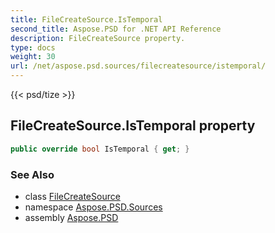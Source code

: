 ```yaml
---
title: FileCreateSource.IsTemporal
second_title: Aspose.PSD for .NET API Reference
description: FileCreateSource property. 
type: docs
weight: 30
url: /net/aspose.psd.sources/filecreatesource/istemporal/
---
```

{{< psd/tize >}}
## FileCreateSource.IsTemporal property

```csharp
public override bool IsTemporal { get; }
```

### See Also

* class [FileCreateSource](../)
* namespace [Aspose.PSD.Sources](../../filecreatesource/)
* assembly [Aspose.PSD](../../../)


